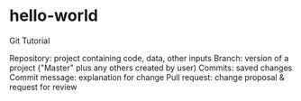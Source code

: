 # hello-world
Git Tutorial

Repository: project containing code, data, other inputs
Branch: version of a project ("Master" plus any others created by user)
Commits: saved changes
Commit message: explanation for change
Pull request: change proposal & request for review
